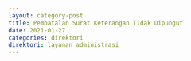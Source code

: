 ```yaml
---
layout: category-post
title: Pembatalan Surat Keterangan Tidak Dipungut
date: 2021-01-27
categories: direktori
direktori: layanan administrasi
---
```

